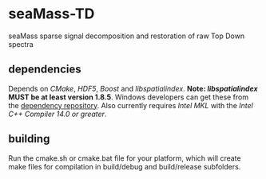 seaMass-TD
=======

seaMass sparse signal decomposition and restoration of raw Top Down spectra

dependencies
-------
Depends on _CMake_, _HDF5_, _Boost_ and _libspatialindex_. **Note: _libspatialindex_ MUST be at least version 1.8.5**.
Windows developers can get these from the [dependency repository](https://github.com/biospi/seamass-windeps).
Also currently requires _Intel MKL_ with the _Intel C++ Compiler 14.0 or greater_.

building
-------
Run the cmake.sh or cmake.bat file for your platform, which will create make files for compilation in
build/debug and build/release subfolders.
